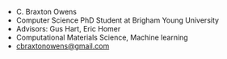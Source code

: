 - C. Braxton Owens
- Computer Science PhD Student at Brigham Young University 
- Advisors: Gus Hart, Eric Homer
- Computational Materials Science, Machine learning
- cbraxtonowens@gmail.com
